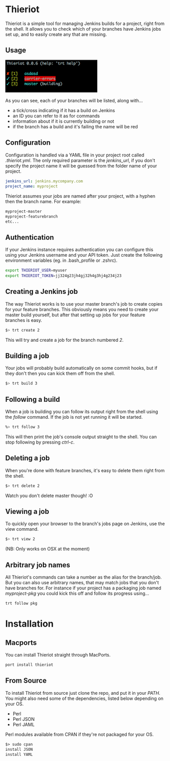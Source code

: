 
# Thieriot

Thieriot is a simple tool for managing Jenkins builds for a project, right
from the shell.  It allows you to check which of your branches have Jenkins
jobs set up, and to easily create any that are missing.

## Usage

![](http://github.com/rodnaph/thieriot/raw/master/screenshot.png)

As you can see, each of your branches will be listed, along with...

* a tick/cross indicating if it has a build on Jenkins
* an ID you can refer to it as for commands
* information about if it is currently building or not
* if the branch has a build and it's failing the name will be red

## Configuration

Configuration is handled via a YAML file in your project root called _.thieriot.yml_.  The only required
parameter is the _jenkins_url_, if you don't specify the project name it will be guessed from the folder
name of your project.

```yaml
jenkins_url: jenkins.mycompany.com
project_name: myproject
```

Thieriot assumes your jobs are named after your project, with a hyphen then the branch name.  For example:

```
myproject-master
myproject-featurebranch
etc...
```

## Authentication

If your Jenkins instance requires authentication you can configure this using your
Jenkins username and your API token.  Just create the following environment
variables (eg. in .bash_profile or .zshrc).

```bash
export THIERIOT_USER=myuser
export THIERIOT_TOKEN=jj324g23jh4gj32h4g3hj4g234j23
```

## Creating a Jenkins job

The way Thieriot works is to use your master branch's job to create copies for
your feature branches.  This obviously means you need to create your master
build yourself, but after that setting up jobs for your feature branches is easy.

```bash
$> trt create 2
```

This will try and create a job for the branch numbered _2_.

## Building a job

Your jobs will probably build automatically on some commit hooks, but if they don't
then you can kick them off from the shell.

```bash
$> trt build 3
```

## Following a build

When a job is building you can follow its output right from the shell using the
_follow_ command.  If the job is not yet running it will be started.

```bash
%> trt follow 3
```

This will then print the job's console output straight to the shell.  You can stop
following by pressing _ctrl-c_.

## Deleting a job

When you're done with feature branches, it's easy to delete them right from the shell.

```bash
$> trt delete 2
```

Watch you don't delete master though! :O

## Viewing a job

To quickly open your browser to the branch's jobs page on Jenkins, use the view command.

```bash
$> trt view 2
```

(NB: Only works on OSX at the moment)

## Arbitrary job names

All Thieriot's commands can take a number as the alias for the branch/job.  But you can
also use arbitrary names, that may match jobs that you don't have branches for.  For
instance if your project has a packaging job named _myproject-pkg_ you could kick this
off and follow its progress using...

```bash
trt follow pkg
```

# Installation

## Macports

You can install Thieriot straight through MacPorts.

```bash
port install thieriot
```

## From Source

To install Thieriot from source just clone the repo, and put it in your _PATH_.
You might also need some of the dependencies, listed below depending on your OS.

 * Perl
 * Perl JSON
 * Perl JAML

Perl modules available from CPAN if they're not packaged for your OS.

```
$> sudo cpan
install JSON
install YAML
```

